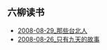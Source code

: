 ## 六柳读书
- [2008-08-29_那些台北人](./2008-08-29_那些台北人.md)
- [2008-08-26_只有九天的故事](./2008-08-26_只有九天的故事.md)
